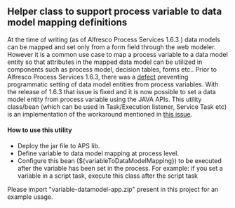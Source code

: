 ## Helper class to support process variable to data model mapping definitions

At the time of writing (as of Alfresco Process Services 1.6.3 ) data models can be mapped and set only from a form field through the web modeler. However it is a common use case to map a process variable to a data model entity so that attributes in the mapped data model can be utilized in components such as process model, decision tables, forms etc..
Prior to Alfresco Process Services 1.6.3, there was a [defect](https://issues.alfresco.com/jira/browse/ACTIVITI-1039) preventing programmatic setting of data model entities from process variables.  With the release of 1.6.3 that issue is fixed and it is now possible to set a data model entity from process variable using the JAVA APIs. This utility class/bean (which can be used in Task/Execution listener, Service Task etc) is an implementation of the workaround mentioned in [this issue](https://issues.alfresco.com/jira/browse/ACTIVITI-1040).

#### How to use this utility
* Deploy the jar file to APS lib.
* Define variable to data model mapping at process level. 
* Configure this bean (${variableToDataModelMapping}) to be executed after the variable has been set in the process. For example: if you set a variable in a script task, execute this class after the script task

Please import "variable-datamodel-app.zip" present in this project for an example usage. 




 

